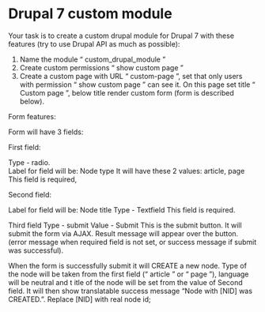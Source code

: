  # Drupal 7 custom module
 
 Your task is to create a custom drupal  module for  Drupal 7  with these features (try to use Drupal API  as 
 much as possible): 
 
 1)   Name the module “  custom_drupal_module  ” 
 2)   Create custom permissions “  show custom page  ” 
 3)   Create a custom page with URL “  custom-page  ”, set that only users with permission “  show custom 
 page  ” can see it. On this page set title “  Custom page  ”, below title  render custom form  (form is 
 described below). 
 
 Form features: 
 
 Form will have 3 fields: 
 
 First field: 
 
 Type -  radio.   
 Label for field will be:  Node type 
 It will have these 2 values:  article,    page 
 This field is  required,   
 
 Second field: 
 
 Label for field will be:  Node title 
 Type - Textfield 
 This field is  required.   
 
 Third field 
 Type -  submit 
 Value -  Submit 
 This is the submit button. It will submit the form  via AJAX.   Result message will appear over the button. 
 (error message when required field is not set, or success message if submit was successful). 
 
 When the form  is successfully submit it will CREATE a new node. Type of the node will be taken from the 
 first field  (“  article  ” or “  page  ”), language will be  neutral  and t itle  of the node will be set from the value of 
 Second field.   It will then show translatable success message “Node with [NID] was CREATED.”. 
 Replace [NID] with real node id;
